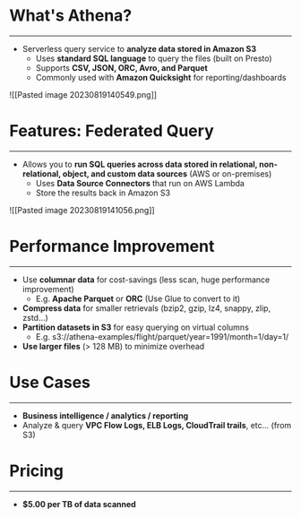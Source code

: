 # What's Athena?
---

* Serverless query service to **analyze data stored in Amazon S3**
	* Uses **standard SQL language** to query the files (built on Presto)
	* Supports **CSV, JSON, ORC, Avro, and Parquet**
	* Commonly used with **Amazon Quicksight** for reporting/dashboards

![[Pasted image 20230819140549.png]]

# Features: Federated Query
---

* Allows you to **run SQL queries across data stored in relational, non-relational, object, and custom data sources** (AWS or on-premises)
	* Uses **Data Source Connectors** that run on AWS Lambda
	* Store the results back in Amazon S3

![[Pasted image 20230819141056.png]]

# Performance Improvement
---

* Use **columnar data** for cost-savings (less scan, huge performance improvement)
	* E.g. **Apache Parquet** or **ORC** (Use Glue to convert to it)
* **Compress data** for smaller retrievals (bzip2, gzip, lz4, snappy, zlip, zstd…)
* **Partition datasets in S3** for easy querying on virtual columns
	* E.g. s3://athena-examples/flight/parquet/year=1991/month=1/day=1/
* **Use larger files** (> 128 MB) to minimize overhead
# Use Cases
---

* **Business intelligence / analytics / reporting**
* Analyze & query **VPC Flow Logs, ELB Logs, CloudTrail trails**, etc... (from S3)

# Pricing
---

* **$5.00 per TB of data scanned**

